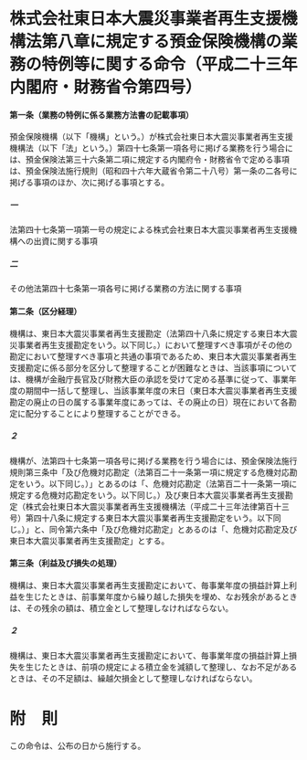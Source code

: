 # 株式会社東日本大震災事業者再生支援機構法第八章に規定する預金保険機構の業務の特例等に関する命令（平成二十三年内閣府・財務省令第四号）
#### 第一条（業務の特例に係る業務方法書の記載事項）
預金保険機構（以下「機構」という。）が株式会社東日本大震災事業者再生支援機構法（以下「法」という。）第四十七条第一項各号に掲げる業務を行う場合には、預金保険法第三十六条第二項に規定する内閣府令・財務省令で定める事項は、預金保険法施行規則（昭和四十六年大蔵省令第二十八号）第一条の二各号に掲げる事項のほか、次に掲げる事項とする。
##### 一
法第四十七条第一項第一号の規定による株式会社東日本大震災事業者再生支援機構への出資に関する事項
##### 二
その他法第四十七条第一項各号に掲げる業務の方法に関する事項
#### 第二条（区分経理）
機構は、東日本大震災事業者再生支援勘定（法第四十八条に規定する東日本大震災事業者再生支援勘定をいう。以下同じ。）において整理すべき事項がその他の勘定において整理すべき事項と共通の事項であるため、東日本大震災事業者再生支援勘定に係る部分を区分して整理することが困難なときは、当該事項については、機構が金融庁長官及び財務大臣の承認を受けて定める基準に従って、事業年度の期間中一括して整理し、当該事業年度の末日（東日本大震災事業者再生支援勘定の廃止の日の属する事業年度にあっては、その廃止の日）現在において各勘定に配分することにより整理することができる。
##### ２
機構が、法第四十七条第一項各号に掲げる業務を行う場合には、預金保険法施行規則第三条中「及び危機対応勘定（法第百二十一条第一項に規定する危機対応勘定をいう。以下同じ。）」とあるのは「、危機対応勘定（法第百二十一条第一項に規定する危機対応勘定をいう。以下同じ。）及び東日本大震災事業者再生支援勘定（株式会社東日本大震災事業者再生支援機構法（平成二十三年法律第百十三号）第四十八条に規定する東日本大震災事業者再生支援勘定をいう。以下同じ。）」と、同令第六条中「及び危機対応勘定」とあるのは「、危機対応勘定及び東日本大震災事業者再生支援勘定」とする。
#### 第三条（利益及び損失の処理）
機構は、東日本大震災事業者再生支援勘定において、毎事業年度の損益計算上利益を生じたときは、前事業年度から繰り越した損失を埋め、なお残余があるときは、その残余の額は、積立金として整理しなければならない。
##### ２
機構は、東日本大震災事業者再生支援勘定において、毎事業年度の損益計算上損失を生じたときは、前項の規定による積立金を減額して整理し、なお不足があるときは、その不足額は、繰越欠損金として整理しなければならない。
# 附　則
この命令は、公布の日から施行する。
